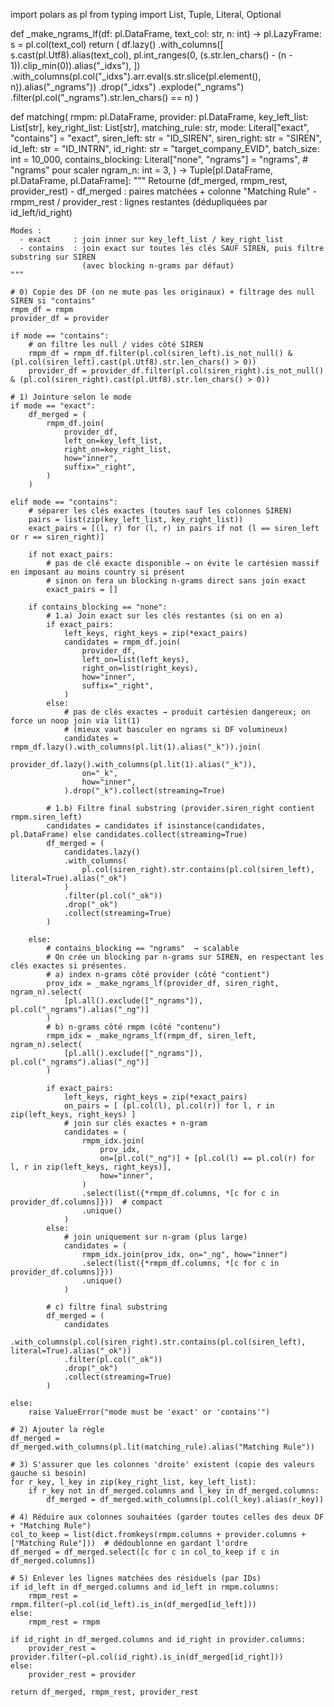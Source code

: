 import polars as pl
from typing import List, Tuple, Literal, Optional

def _make_ngrams_lf(df: pl.DataFrame, text_col: str, n: int) -> pl.LazyFrame:
    s = pl.col(text_col)
    return (
        df.lazy()
          .with_columns([
              s.cast(pl.Utf8).alias(text_col),
              pl.int_ranges(0, (s.str.len_chars() - (n - 1)).clip_min(0)).alias("_idxs"),
          ])
          .with_columns(pl.col("_idxs").arr.eval(s.str.slice(pl.element(), n)).alias("_ngrams"))
          .drop("_idxs")
          .explode("_ngrams")
          .filter(pl.col("_ngrams").str.len_chars() == n)
    )

def matching(
    rmpm: pl.DataFrame,
    provider: pl.DataFrame,
    key_left_list: List[str],
    key_right_list: List[str],
    matching_rule: str,
    mode: Literal["exact", "contains"] = "exact",
    siren_left: str = "ID_SIREN",
    siren_right: str = "SIREN",
    id_left: str = "ID_INTRN",
    id_right: str = "target_company_EVID",
    batch_size: int = 10_000,
    contains_blocking: Literal["none", "ngrams"] = "ngrams",  # "ngrams" pour scaler
    ngram_n: int = 3,
) -> Tuple[pl.DataFrame, pl.DataFrame, pl.DataFrame]:
    """
    Retourne (df_merged, rmpm_rest, provider_rest)
    - df_merged : paires matchées + colonne "Matching Rule"
    - rmpm_rest / provider_rest : lignes restantes (dédupliquées par id_left/id_right)

    Modes :
      - exact     : join inner sur key_left_list / key_right_list
      - contains  : join exact sur toutes les clés SAUF SIREN, puis filtre substring sur SIREN
                    (avec blocking n-grams par défaut)
    """

    # 0) Copie des DF (on ne mute pas les originaux) + filtrage des null SIREN si "contains"
    rmpm_df = rmpm
    provider_df = provider

    if mode == "contains":
        # on filtre les null / vides côté SIREN
        rmpm_df = rmpm_df.filter(pl.col(siren_left).is_not_null() & (pl.col(siren_left).cast(pl.Utf8).str.len_chars() > 0))
        provider_df = provider_df.filter(pl.col(siren_right).is_not_null() & (pl.col(siren_right).cast(pl.Utf8).str.len_chars() > 0))

    # 1) Jointure selon le mode
    if mode == "exact":
        df_merged = (
            rmpm_df.join(
                provider_df,
                left_on=key_left_list,
                right_on=key_right_list,
                how="inner",
                suffix="_right",
            )
        )

    elif mode == "contains":
        # séparer les clés exactes (toutes sauf les colonnes SIREN)
        pairs = list(zip(key_left_list, key_right_list))
        exact_pairs = [(l, r) for (l, r) in pairs if not (l == siren_left or r == siren_right)]

        if not exact_pairs:
            # pas de clé exacte disponible → on évite le cartésien massif en imposant au moins country si présent
            # sinon on fera un blocking n-grams direct sans join exact
            exact_pairs = []

        if contains_blocking == "none":
            # 1.a) Join exact sur les clés restantes (si on en a)
            if exact_pairs:
                left_keys, right_keys = zip(*exact_pairs)
                candidates = rmpm_df.join(
                    provider_df,
                    left_on=list(left_keys),
                    right_on=list(right_keys),
                    how="inner",
                    suffix="_right",
                )
            else:
                # pas de clés exactes → produit cartésien dangereux; on force un noop join via lit(1)
                # (mieux vaut basculer en ngrams si DF volumineux)
                candidates = rmpm_df.lazy().with_columns(pl.lit(1).alias("_k")).join(
                    provider_df.lazy().with_columns(pl.lit(1).alias("_k")),
                    on="_k",
                    how="inner",
                ).drop("_k").collect(streaming=True)

            # 1.b) Filtre final substring (provider.siren_right contient rmpm.siren_left)
            candidates = candidates if isinstance(candidates, pl.DataFrame) else candidates.collect(streaming=True)
            df_merged = (
                candidates.lazy()
                .with_columns(
                    pl.col(siren_right).str.contains(pl.col(siren_left), literal=True).alias("_ok")
                )
                .filter(pl.col("_ok"))
                .drop("_ok")
                .collect(streaming=True)
            )

        else:
            # contains_blocking == "ngrams"  → scalable
            # On crée un blocking par n-grams sur SIREN, en respectant les clés exactes si présentes.
            # a) index n-grams côté provider (côté "contient")
            prov_idx = _make_ngrams_lf(provider_df, siren_right, ngram_n).select(
                [pl.all().exclude(["_ngrams"]), pl.col("_ngrams").alias("_ng")]
            )
            # b) n-grams côté rmpm (côté "contenu")
            rmpm_idx = _make_ngrams_lf(rmpm_df, siren_left, ngram_n).select(
                [pl.all().exclude(["_ngrams"]), pl.col("_ngrams").alias("_ng")]
            )

            if exact_pairs:
                left_keys, right_keys = zip(*exact_pairs)
                on_pairs = [ (pl.col(l), pl.col(r)) for l, r in zip(left_keys, right_keys) ]
                # join sur clés exactes + n-gram
                candidates = (
                    rmpm_idx.join(
                        prov_idx,
                        on=[pl.col("_ng")] + [pl.col(l) == pl.col(r) for l, r in zip(left_keys, right_keys)],
                        how="inner",
                    )
                    .select(list({*rmpm_df.columns, *[c for c in provider_df.columns]}))  # compact
                    .unique()
                )
            else:
                # join uniquement sur n-gram (plus large)
                candidates = (
                    rmpm_idx.join(prov_idx, on="_ng", how="inner")
                    .select(list({*rmpm_df.columns, *[c for c in provider_df.columns]}))
                    .unique()
                )

            # c) filtre final substring
            df_merged = (
                candidates
                .with_columns(pl.col(siren_right).str.contains(pl.col(siren_left), literal=True).alias("_ok"))
                .filter(pl.col("_ok"))
                .drop("_ok")
                .collect(streaming=True)
            )

    else:
        raise ValueError("mode must be 'exact' or 'contains'")

    # 2) Ajouter la règle
    df_merged = df_merged.with_columns(pl.lit(matching_rule).alias("Matching Rule"))

    # 3) S'assurer que les colonnes 'droite' existent (copie des valeurs gauche si besoin)
    for r_key, l_key in zip(key_right_list, key_left_list):
        if r_key not in df_merged.columns and l_key in df_merged.columns:
            df_merged = df_merged.with_columns(pl.col(l_key).alias(r_key))

    # 4) Réduire aux colonnes souhaitées (garder toutes celles des deux DF + "Matching Rule")
    col_to_keep = list(dict.fromkeys(rmpm.columns + provider.columns + ["Matching Rule"]))  # dédoublonne en gardant l'ordre
    df_merged = df_merged.select([c for c in col_to_keep if c in df_merged.columns])

    # 5) Enlever les lignes matchées des résiduels (par IDs)
    if id_left in df_merged.columns and id_left in rmpm.columns:
        rmpm_rest = rmpm.filter(~pl.col(id_left).is_in(df_merged[id_left]))
    else:
        rmpm_rest = rmpm

    if id_right in df_merged.columns and id_right in provider.columns:
        provider_rest = provider.filter(~pl.col(id_right).is_in(df_merged[id_right]))
    else:
        provider_rest = provider

    return df_merged, rmpm_rest, provider_rest

